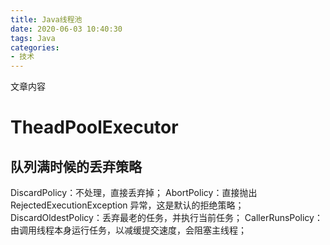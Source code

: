 ```yaml
---
title: Java线程池
date: 2020-06-03 10:40:30
tags: Java
categories: 
- 技术
---
```


文章内容

<!--more-->

# TheadPoolExecutor

## 队列满时候的丢弃策略

DiscardPolicy：不处理，直接丢弃掉；
AbortPolicy：直接抛出 RejectedExecutionException 异常，这是默认的拒绝策略；
DiscardOldestPolicy：丢弃最老的任务，并执行当前任务；
CallerRunsPolicy：由调用线程本身运行任务，以减缓提交速度，会阻塞主线程；